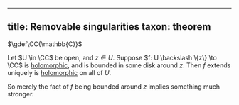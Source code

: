 
---
title: Removable singularities
taxon: theorem
---

[holomorphic]: ./rmsf-1200.md

$\gdef\CC{\mathbb{C}}$

Let $U \in \CC$ be open, and $z \in U$. Suppose $f: U \backslash \{z\} \to \CC$ is [holomorphic][holomorphic], and is bounded in some disk around $z$. Then $f$ extends uniquely is [holomorphic][holomorphic] on all of $U$. 

So merely the fact of $f$ being bounded around $z$ implies something much stronger. 
